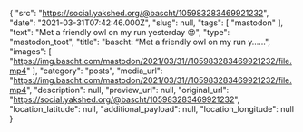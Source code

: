 {
  "src": "https://social.yakshed.org/@bascht/105983283469921232",
  "date": "2021-03-31T07:42:46.000Z",
  "slug": null,
  "tags": [
    "mastodon"
  ],
  "text": "Met a friendly owl on my run yesterday 😍",
  "type": "mastodon_toot",
  "title": "bascht: “Met a friendly owl on my run y……",
  "images": [
    "https://img.bascht.com/mastodon/2021/03/31//105983283469921232/file.mp4"
  ],
  "category": "posts",
  "media_url": "https://img.bascht.com/mastodon/2021/03/31//105983283469921232/file.mp4",
  "description": null,
  "preview_url": null,
  "original_url": "https://social.yakshed.org/@bascht/105983283469921232",
  "location_latitude": null,
  "additional_payload": null,
  "location_longitude": null
}